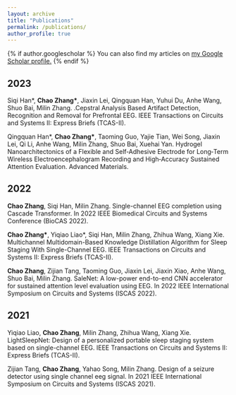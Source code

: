 ```yaml
---
layout: archive
title: "Publications"
permalink: /publications/
author_profile: true
---
```


{% if author.googlescholar %}
  You can also find my articles on <u><a href="{{author.googlescholar}}">my Google Scholar profile</a>.</u>
{% endif %}

2023
------
Siqi Han\*, **Chao Zhang\***, Jiaxin Lei, Qingquan Han, Yuhui Du, Anhe Wang, Shuo Bai, Milin Zhang. .Cepstral Analysis Based Artifact Detection, Recognition and Removal for Prefrontal EEG. IEEE Transactions on Circuits and Systems II: Express Briefs (TCAS-II).

Qingquan Han\*, **Chao Zhang\***, Taoming Guo, Yajie Tian, Wei Song, Jiaxin Lei, Qi Li, Anhe Wang, Milin Zhang, Shuo Bai, Xuehai Yan. Hydrogel Nanoarchitectonics of a Flexible and Self‐Adhesive Electrode for Long‐Term Wireless Electroencephalogram Recording and High‐Accuracy Sustained Attention Evaluation. Advanced Materials.

2022
------
**Chao Zhang**, Siqi Han, Milin Zhang. Single-channel EEG completion using Cascade Transformer. In 2022 IEEE Biomedical Circuits and Systems Conference (BioCAS 2022).

**Chao Zhang\***, Yiqiao Liao\*, Siqi Han, Milin Zhang, Zhihua Wang, Xiang Xie. Multichannel Multidomain-Based Knowledge Distillation Algorithm for Sleep Staging With Single-Channel EEG. IEEE Transactions on Circuits and Systems II: Express Briefs (TCAS-II).

**Chao Zhang**, Zijian Tang, Taoming Guo, Jiaxin Lei, Jiaxin Xiao, Anhe Wang, Shuo Bai, Milin Zhang. SaleNet: A low-power end-to-end CNN accelerator for sustained attention level evaluation using EEG. In 2022 IEEE International Symposium on Circuits and Systems (ISCAS 2022).

2021
------
Yiqiao Liao, **Chao Zhang**, Milin Zhang, Zhihua Wang, Xiang Xie. LightSleepNet: Design of a personalized portable sleep staging system based on single-channel EEG. IEEE Transactions on Circuits and Systems II: Express Briefs (TCAS-II).

Zijian Tang, **Chao Zhang**, Yahao Song, Milin Zhang. Design of a seizure detector using single channel eeg signal. In 2021 IEEE International Symposium on Circuits and Systems (ISCAS 2021).
